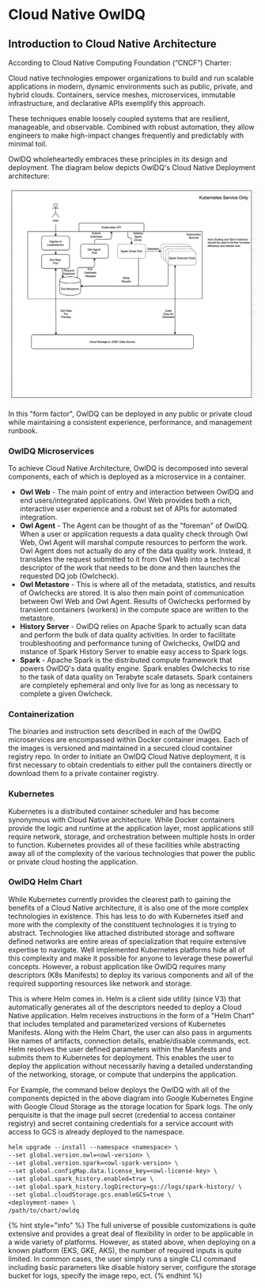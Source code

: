 # Cloud Native OwlDQ

## Introduction to Cloud Native Architecture

According to Cloud Native Computing Foundation \(“CNCF”\) Charter:

Cloud native technologies empower organizations to build and run scalable applications in modern, dynamic environments such as public, private, and hybrid clouds. Containers, service meshes, microservices, immutable infrastructure, and declarative APIs exemplify this approach.

These techniques enable loosely coupled systems that are resilient, manageable, and observable. Combined with robust automation, they allow engineers to make high-impact changes frequently and predictably with minimal toil.

OwlDQ wholeheartedly embraces these principles in its design and deployment. The diagram below depicts OwlDQ's Cloud Native Deployment architecture:

![](../.gitbook/assets/owl-k8s-deployment.png)

In this "form factor", OwlDQ can be deployed in any public or private cloud while maintaining a consistent experience, performance, and management runbook. 

### OwlDQ Microservices

To achieve Cloud Native Architecture, OwlDQ is decomposed into several components, each of which is deployed as a microservice in a container.

* **Owl Web** - The main point of entry and interaction between OwlDQ and end users/integrated applications. Owl Web provides both a rich, interactive user experience and a robust set of APIs for automated integration.
* **Owl Agent** - The Agent can be thought of as the "foreman" of OwlDQ. When a user or application requests a data quality check through Owl Web, Owl Agent will marshal compute resources to perform the work. Owl Agent does not actually do any of the data quality work. Instead, it translates the request submitted to it from Owl Web into a technical descriptor of the work that needs to be done and then launches the requested DQ job \(Owlcheck\).
* **Owl Metastore** - This is where all of the metadata, statistics, and results of Owlchecks are stored. It is also then main point of communication between Owl Web and Owl Agent. Results of Owlchecks performed by transient containers \(workers\) in the compute space are written to the metastore.
* **History Server** - OwlDQ relies on Apache Spark to actually scan data and perform the bulk of data quality activities. In order to facilitate troubleshooting and performance tuning of Owlchecks, OwlDQ and instance of Spark History Server to enable easy access to Spark logs.
* **Spark** - Apache Spark is the distributed compute framework that powers OwlDQ's data quality engine. Spark enables Owlchecks to rise to the task of data quality on Terabyte scale datasets. Spark containers are completely ephemeral and only live for as long as necessary to complete a given Owlcheck.

### Containerization

The binaries and instruction sets described in each of the OwlDQ microservices are encompassed within Docker container images. Each of the images is versioned and maintained in a secured cloud container registry repo. In order to initiate an OwlDQ Cloud Native deployment, it is first necessary to obtain credentials to either pull the containers directly or download them to a private container registry. 

### Kubernetes

Kubernetes is a distributed container scheduler and has become synonymous with Cloud Native architecture. While Docker containers provide the logic and runtime at the application layer, most applications still require network, storage, and orchestration between multiple hosts in order to function. Kubernetes provides all of these facilities while abstracting away all of the complexity of the various technologies that power the public or private cloud hosting the application. 

### OwlDQ Helm Chart

While Kubernetes currently provides the clearest path to gaining the benefits of a Cloud Native architecture, it is also one of the more complex technologies in existence. This has less to do with Kubernetes itself and more with the complexity of the constituent technologies it is trying to abstract. Technologies like attached distributed storage and software defined networks are entire areas of specialization that require extensive expertise to navigate. Well implemented Kubernetes platforms hide all of this complexity and make it possible for anyone to leverage these powerful concepts. However, a robust application like OwlDQ requires many descriptors \(K8s Manifests\) to deploy its various components and all of the required supporting resources like network and storage.

This is where Helm comes in. Helm is a client side utility \(since V3\) that automatically generates all of the descriptors needed to deploy a Cloud Native application. Helm receives instructions in the form of a "Helm Chart" that includes templated and parameterized versions of Kubernetes Manifests. Along with the Helm Chart, the user can also pass in arguments like names of artifacts, connection details, enable/disable commands, ect. Helm resolves the user defined parameters within the Manifests and submits them to Kubernetes for deployment. This enables the user to deploy the application without necessarily having a detailed understanding of the networking, storage, or compute that underpins the application. 

For Example, the command below deploys the OwlDQ with all of the components depicted in the above diagram into Google Kubernetes Engine with Google Cloud Storage as the storage location for Spark logs. The only perquisite is that the image pull secret \(credential to access container registry\) and secret containing credentials for a service account with access to GCS is already deployed to the namespace.

```
helm upgrade --install --namespace <namespace> \
--set global.version.owl=<owl-version> \
--set global.version.spark=<owl-spark-version> \
--set global.configMap.data.license_key=<owl-license-key> \
--set global.spark_history.enabled=true \
--set global.spark_history.logDirectory=gs://logs/spark-history/ \
--set global.cloudStorage.gcs.enableGCS=true \
<deployment-name> \
/path/to/chart/owldq
```

{% hint style="info" %}
The full universe of possible customizations is quite extensive and provides a great deal of flexibility in order to be applicable in a wide variety of platforms. However, as stated above, when deploying on a known platform \(EKS, GKE, AKS\), the number of required inputs is quite limited. In common cases, the user simply runs a single CLI command including basic parameters like disable history server, configure the storage bucket for logs, specify the image repo, ect. 
{% endhint %}



